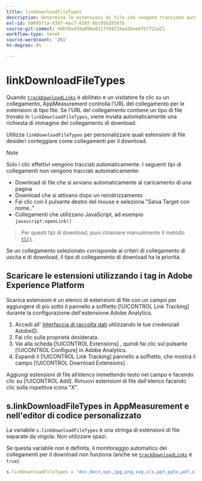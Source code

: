 ```yaml
---
title: linkDownloadFileTypes
description: Determina le estensioni di file che vengono tracciate automaticamente come collegamenti per il download.
exl-id: 5089571a-d387-4ac7-838f-8bc95b2856fb
source-git-commit: 49bf0a459a096e011ff60724aa5bee4fb7721a21
workflow-type: tm+mt
source-wordcount: '261'
ht-degree: 0%

---
```


# linkDownloadFileTypes

Quando [`trackDownloadLinks`](trackdownloadlinks.md) è abilitato e un visitatore fa clic su un collegamento, AppMeasurement controlla l&#39;URL del collegamento per le estensioni di tipo file. Se l&#39;URL del collegamento contiene un tipo di file trovato in `linkDownloadFileTypes`, viene inviata automaticamente una richiesta di immagine del collegamento di download.

Utilizza `linkDownloadFileTypes` per personalizzare quali estensioni di file desideri conteggiare come collegamenti per il download.

>[!NOTE]
>
>Solo i clic effettivi vengono tracciati automaticamente. I seguenti tipi di collegamenti non vengono tracciati automaticamente:
>
>* Download di file che si avviano automaticamente al caricamento di una pagina
>* Download che si attivano dopo un reindirizzamento
>* Fai clic con il pulsante destro del mouse e seleziona &quot;Salva Target con nome..&quot;
>* Collegamenti che utilizzano JavaScript, ad esempio `javascript:openLink()`

>
>Per questi tipi di download, puoi chiamare manualmente il metodo [`tl()`](../functions/tl-method.md) .

Se un collegamento selezionato corrisponde ai criteri di collegamento di uscita e di download, il tipo di collegamento di download ha la priorità.

## Scaricare le estensioni utilizzando i tag in Adobe Experience Platform

Scarica estensioni è un elenco di estensioni di file con un campo per aggiungere di più sotto il pannello a soffietto [!UICONTROL Link Tracking] durante la configurazione dell&#39;estensione Adobe Analytics.

1. Accedi all&#39; [Interfaccia di raccolta dati](https://experience.adobe.com/data-collection) utilizzando le tue credenziali AdobeID.
2. Fai clic sulla proprietà desiderata.
3. Vai alla scheda [!UICONTROL Extensions] , quindi fai clic sul pulsante [!UICONTROL Configure] in Adobe Analytics.
4. Espandi il [!UICONTROL Link Tracking] pannello a soffietto, che mostra il campo [!UICONTROL Download Extensions] .

Aggiungi estensioni di file all’elenco immettendo testo nel campo e facendo clic su [!UICONTROL Add]. Rimuovi estensioni di file dall&#39;elenco facendo clic sulla rispettiva icona &quot;X&quot;.

## s.linkDownloadFileTypes in AppMeasurement e nell&#39;editor di codice personalizzato

La variabile `s.linkDownloadFileTypes` è una stringa di estensioni di file separate da virgola. Non utilizzare spazi.

Se questa variabile non è definita, il monitoraggio automatico dei collegamenti per il download non funziona (anche se [`trackDownloadLinks`](trackdownloadlinks.md) è `true`).

```js
s.linkDownloadFileTypes = "doc,docx,eps,jpg,png,svg,xls,ppt,pptx,pdf,xlsx,tab,csv,zip,txt,vsd,vxd,xml,js,css,rar,exe,wma,mov,avi,wmv,mp3,wav,m4v";
```
